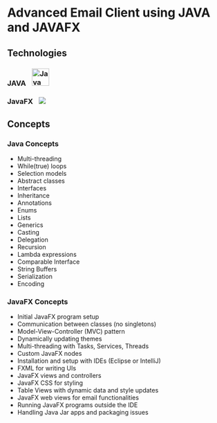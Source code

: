 # Advanced Email Client using JAVA and JAVAFX 

## Technologies

### JAVA <img src="https://brandslogos.com/wp-content/uploads/images/large/java-logo-1.png" alt="Java Logo" width="40" style="vertical-align: bottm; margin-left: 10px;">
### JavaFX <img src="https://www.pngegg.com/en/png-ndnbn" style="vertical-align: bottm; margin-left: 10px;">


## Concepts

### Java Concepts
- Multi-threading
- While(true) loops
- Selection models
-  Abstract classes
- Interfaces
- Inheritance
- Annotations
- Enums
- Lists
- Generics
- Casting
- Delegation
- Recursion
- Lambda expressions
- Comparable Interface
- String Buffers
- Serialization
- Encoding

### JavaFX Concepts
- Initial JavaFX program setup
- Communication between classes (no singletons)
- Model-View-Controller (MVC) pattern
- Dynamically updating themes
- Multi-threading with Tasks, Services, Threads
- Custom JavaFX nodes
- Installation and setup with IDEs (Eclipse or IntelliJ)
- FXML for writing UIs
- JavaFX views and controllers
- JavaFX CSS for styling
- Table Views with dynamic data and style updates
- JavaFX web views for email functionalities
- Running JavaFX programs outside the IDE
- Handling Java Jar apps and packaging issues
